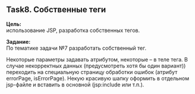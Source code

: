 ## Task8. Собственные теги

**Цель:**\
использование JSP, разработка собственных тегов.

**Задание:**\
По тематике задачи №7 разработать собственный тег.

Некоторые параметры задавать атрибутом, некоторые – в теле тега. В случае некорректных данных (предусмотреть хотя бы один вариант)) переходить на специальную страницу обработки ошибок (атрибут errorPage, isErrorPage). Некую красивую шапку оформить в отдельном jsp-файле и вставить в основной (jsp:include или т.п.).
